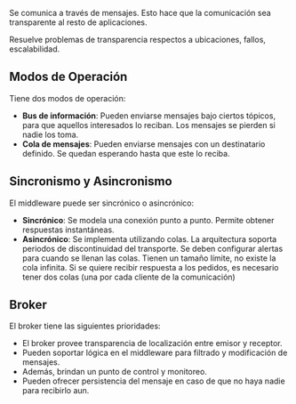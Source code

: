 Se comunica a través de mensajes. Esto hace que la comunicación sea transparente al resto de aplicaciones.

Resuelve problemas de transparencia respectos a ubicaciones, fallos, escalabilidad.

## Modos de Operación

Tiene dos modos de operación:

- **Bus de información**: Pueden enviarse mensajes bajo ciertos tópicos, para que aquellos interesados lo reciban. Los mensajes se pierden si nadie los toma.
- **Cola de mensajes**: Pueden enviarse mensajes con un destinatario definido. Se quedan esperando hasta que este lo reciba.

## Sincronismo y Asincronismo

El middleware puede ser sincrónico o asincrónico:

- **Sincrónico**: Se modela una conexión punto a punto. Permite obtener respuestas instantáneas.
- **Asincrónico**: Se implementa utilizando colas. La arquitectura soporta periodos de discontinuidad del transporte. Se deben configurar alertas para cuando se llenan las colas. Tienen un tamaño límite, no existe la cola infinita. Si se quiere recibir respuesta a los pedidos, es necesario tener dos colas (una por cada cliente de la comunicación)

## Broker

El broker tiene las siguientes prioridades:

- El broker provee transparencia de localización entre emisor y receptor.
- Pueden soportar lógica en el middleware para filtrado y modificación de mensajes.
- Además, brindan un punto de control y monitoreo.
- Pueden ofrecer persistencia del mensaje en caso de que no haya nadie para recibirlo aun.
